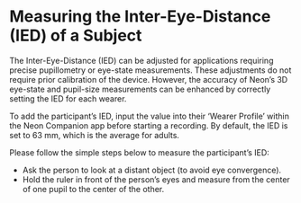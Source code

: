 # Measuring the Inter-Eye-Distance (IED) of a Subject

The Inter-Eye-Distance (IED) can be adjusted for applications requiring precise pupillometry or eye-state measurements. These adjustments do not require prior calibration of the device. However, the accuracy of Neon’s 3D eye-state and pupil-size measurements can be enhanced by correctly setting the IED for each wearer.

To add the participant’s IED, input the value into their ‘Wearer Profile’ within the Neon Companion app before starting a recording. By default, the IED is set to 63 mm, which is the average for adults.

Please follow the simple steps below to measure the participant’s IED:

- Ask the person to look at a distant object (to avoid eye convergence).
- Hold the ruler in front of the person’s eyes and measure from the center of one pupil to the center of the other.